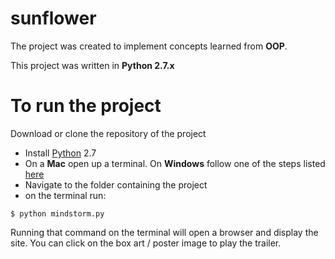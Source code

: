 # sunflower
The project was created to implement concepts learned from **OOP**.

This project was written in **Python 2.7.x**
# To run the project
Download or clone the repository of the project
* Install [Python](https://www.python.org/) 2.7
* On a **Mac** open up a terminal. On **Windows** follow one of the steps listed [here](https://www.lifewire.com/how-to-open-command-prompt-2618089)
* Navigate to the folder containing the project
* on the terminal run:
```
$ python mindstorm.py
```

Running that command on the terminal will open a browser and display the site. You can click on the box art / poster image to play the trailer.

